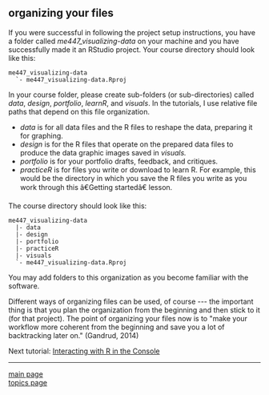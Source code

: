 
organizing your files
---------------------

If you were successful in following the project setup instructions, you have a folder called *me447\_visualizing-data* on your machine and you have successfully made it an RStudio project. Your course directory should look like this:

    me447_visualizing-data
      `- me447_visualizing-data.Rproj

In your course folder, please create sub-folders (or sub-directories) called *data*, *design*, *portfolio*, *learnR*, and *visuals*. In the tutorials, I use relative file paths that depend on this file organization.

-   *data* is for all data files and the R files to reshape the data, preparing it for graphing.
-   *design* is for the R files that operate on the prepared data files to produce the data graphic images saved in *visuals.*
-   *portfolio* is for your portfolio drafts, feedback, and critiques.
-   *practiceR* is for files you write or download to learn R. For example, this would be the directory in which you save the R files you write as you work through this â€Getting startedâ€ lesson.

The course directory should look like this:

    me447_visualizing-data
      |- data
      |- design 
      |- portfolio 
      |- practiceR 
      |- visuals
      `- me447_visualizing-data.Rproj

You may add folders to this organization as you become familiar with the software.

Different ways of organizing files can be used, of course --- the important thing is that you plan the organization from the beginning and then stick to it (for that project). The point of organizing your files now is to "make your workflow more coherent from the beginning and save you a lot of backtracking later on." (Gandrud, 2014)

Next tutorial: [Interacting with R in the Console](tut-02_using-console.md)

------------------------------------------------------------------------

[main page](../README.md)<br> [topics page](README-by-topic.md)

